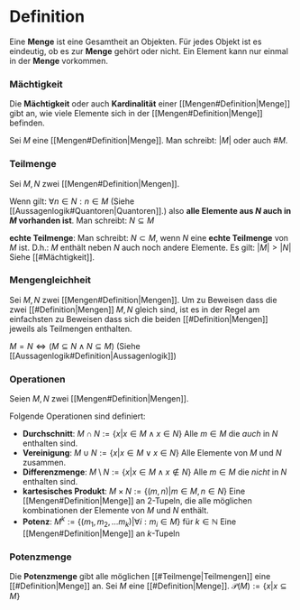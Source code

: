 
# Definition

Eine __Menge__ ist eine Gesamtheit an Objekten. Für jedes Objekt ist es eindeutig, ob es zur __Menge__ gehört oder nicht. Ein Element kann nur einmal in der __Menge__ vorkommen.

### Mächtigkeit
Die __Mächtigkeit__ oder auch __Kardinalität__ einer [[Mengen#Definition|Menge]] gibt an, wie viele Elemente sich in der [[Mengen#Definition|Menge]] befinden. 

Sei $M$ eine [[Mengen#Definition|Menge]].
Man schreibt: $|M|$ oder auch $\#M$.

### Teilmenge
Sei $M, N$ zwei [[Mengen#Definition|Mengen]].

Wenn gilt:
	$\forall n \in N: n \in M$ 
	(Siehe [[Aussagenlogik#Quantoren|Quantoren]].)
also __alle Elemente aus $N$ auch in $M$ vorhanden ist__.
Man schreibt:
	$N \subseteq M$

__echte Teilmenge__:
	Man schreibt: $N \subset M$, wenn $N$ eine __echte Teilmenge__ von $M$ ist.
	D.h.: $M$ enthält neben $N$ auch noch andere Elemente. Es gilt: $|M| > |N|$
	Siehe [[#Mächtigkeit]].

### Mengengleichheit
Sei $M, N$ zwei [[Mengen#Definition|Mengen]].
Um zu Beweisen dass die zwei [[#Definition|Mengen]] $M, N$ gleich sind, ist es in der Regel am einfachsten zu Beweisen dass sich die beiden [[#Definition|Mengen]] jeweils als Teilmengen enthalten.

$M = N \Leftrightarrow (M \subseteq N \land N \subseteq M)$
(Siehe [[Aussagenlogik#Definition|Aussagenlogik]])

### Operationen
Seien $M, N$ zwei [[Mengen#Definition|Mengen]].

Folgende Operationen sind definiert:
 - __Durchschnitt__:
	 $M \cap N := \{ x | x \in M \land x \in N\}$ 
	 Alle $m \in M$ die _auch_ in $N$ enthalten sind.
- __Vereinigung__:
	$M \cup N := \{ x | x \in M \lor x \in N\}$
	Alle Elemente von $M$ und $N$ zusammen.
- __Differenzmenge__:
	$M \setminus N := \{x| x \in M \land x \not\in N\}$
	Alle $m \in M$ die _nicht_ in $N$ enthalten sind.
- __kartesisches Produkt__:
	$M \times N := \{(m, n) | m \in M, n \in N\}$
	Eine [[Mengen#Definition|Menge]] an 2-Tupeln, die alle möglichen kombinationen der Elemente von $M$ und $N$ enthält.
- __Potenz__:
	$M^k := \{(m_1, m_2, \dots m_k) | \forall i: m_i \in M\}$ für $k \in \mathbb{N}$
	Eine [[Mengen#Definition|Menge]] an $k$-Tupeln

### Potenzmenge
Die __Potenzmenge__ gibt alle möglichen [[#Teilmenge|Teilmengen]] eine [[#Definition|Menge]] an.
Sei $M$ eine [[#Definition|Menge]].
	$\mathcal{P}(M) := \{x|x\subseteq M\}$
